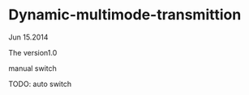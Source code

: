 Dynamic-multimode-transmittion
==============================
Jun 15.2014

The version1.0

manual switch 

TODO: auto switch
